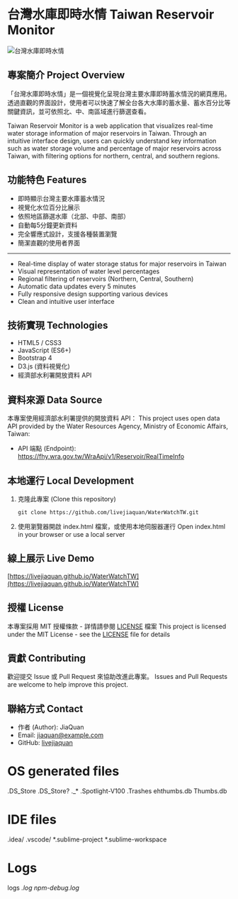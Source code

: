 # 台灣水庫即時水情 Taiwan Reservoir Monitor

![台灣水庫即時水情](screenshots/preview.png)

## 專案簡介 Project Overview

「台灣水庫即時水情」是一個視覺化呈現台灣主要水庫即時蓄水情況的網頁應用。透過直觀的界面設計，使用者可以快速了解全台各大水庫的蓄水量、蓄水百分比等關鍵資訊，並可依照北、中、南區域進行篩選查看。

Taiwan Reservoir Monitor is a web application that visualizes real-time water storage information of major reservoirs in Taiwan. Through an intuitive interface design, users can quickly understand key information such as water storage volume and percentage of major reservoirs across Taiwan, with filtering options for northern, central, and southern regions.

## 功能特色 Features

- 即時顯示台灣主要水庫蓄水情況
- 視覺化水位百分比展示
- 依照地區篩選水庫（北部、中部、南部）
- 自動每5分鐘更新資料
- 完全響應式設計，支援各種裝置瀏覽
- 簡潔直觀的使用者界面

---

- Real-time display of water storage status for major reservoirs in Taiwan
- Visual representation of water level percentages
- Regional filtering of reservoirs (Northern, Central, Southern)
- Automatic data updates every 5 minutes
- Fully responsive design supporting various devices
- Clean and intuitive user interface

## 技術實現 Technologies

- HTML5 / CSS3
- JavaScript (ES6+)
- Bootstrap 4
- D3.js (資料視覺化)
- 經濟部水利署開放資料 API

## 資料來源 Data Source

本專案使用經濟部水利署提供的開放資料 API：
This project uses open data API provided by the Water Resources Agency, Ministry of Economic Affairs, Taiwan:

- API 端點 (Endpoint): https://fhy.wra.gov.tw/WraApi/v1/Reservoir/RealTimeInfo

## 本地運行 Local Development

1. 克隆此專案 (Clone this repository)
   ```
   git clone https://github.com/livejiaquan/WaterWatchTW.git
   ```

2. 使用瀏覽器開啟 index.html 檔案，或使用本地伺服器運行
   Open index.html in your browser or use a local server

## 線上展示 Live Demo

[https://livejiaquan.github.io/WaterWatchTW](https://livejiaquan.github.io/WaterWatchTW)

## 授權 License

本專案採用 MIT 授權條款 - 詳情請參閱 [LICENSE](LICENSE) 檔案
This project is licensed under the MIT License - see the [LICENSE](LICENSE) file for details

## 貢獻 Contributing

歡迎提交 Issue 或 Pull Request 來協助改進此專案。
Issues and Pull Requests are welcome to help improve this project.

## 聯絡方式 Contact

- 作者 (Author): JiaQuan
- Email: jiaquan@example.com
- GitHub: [livejiaquan](https://github.com/livejiaquan)

# OS generated files
.DS_Store
.DS_Store?
._*
.Spotlight-V100
.Trashes
ehthumbs.db
Thumbs.db

# IDE files
.idea/
.vscode/
*.sublime-project
*.sublime-workspace

# Logs
logs
*.log
npm-debug.log* 